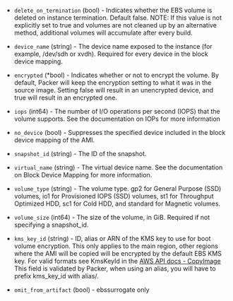 <!-- Code generated from the comments of the BlockDevice struct in builder/amazon/common/block_device.go; DO NOT EDIT MANUALLY -->

-   `delete_on_termination` (bool) - Indicates whether the EBS volume is
deleted on instance termination. Default false. NOTE: If this
value is not explicitly set to true and volumes are not cleaned up by
an alternative method, additional volumes will accumulate after every
build.

-   `device_name` (string) - The device name exposed to the instance (for
example, /dev/sdh or xvdh). Required for every device in the block
device mapping.

-   `encrypted` (*bool) - Indicates whether or not to encrypt the volume.
By default, Packer will keep the encryption setting to what it was in
the source image. Setting false will result in an unencrypted device,
and true will result in an encrypted one.

-   `iops` (int64) - The number of I/O operations per second (IOPS) that
the volume supports. See the documentation on
IOPs
for more information

-   `no_device` (bool) - Suppresses the specified device included in the
block device mapping of the AMI.

-   `snapshot_id` (string) - The ID of the snapshot.

-   `virtual_name` (string) - The virtual device name. See the
documentation on Block Device
Mapping
for more information.

-   `volume_type` (string) - The volume type. gp2 for General Purpose
(SSD) volumes, io1 for Provisioned IOPS (SSD) volumes, st1 for
Throughput Optimized HDD, sc1 for Cold HDD, and standard for
Magnetic volumes.

-   `volume_size` (int64) - The size of the volume, in GiB. Required if
not specifying a snapshot_id.

-   `kms_key_id` (string) - ID, alias or ARN of the KMS key to use for boot
volume encryption. This only applies to the main region, other regions
where the AMI will be copied will be encrypted by the default EBS KMS key.
For valid formats see KmsKeyId in the [AWS API docs -
CopyImage](https://docs.aws.amazon.com/AWSEC2/latest/APIReference/API_CopyImage.html)
This field is validated by Packer, when using an alias, you will have to
prefix kms_key_id with alias/.

-   `omit_from_artifact` (bool) - ebssurrogate only
